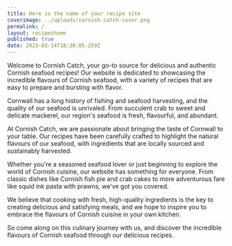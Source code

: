 ```yaml
---
title: Here is the name of your recipe site
coverimage: ../uploads/cornish-catch-cover.png
permalink: /
layout: recipeshome
published: true
date: 2023-03-14T18:38:05.259Z
---
```

Welcome to Cornish Catch, your go-to source for delicious and authentic Cornish seafood recipes! Our website is dedicated to showcasing the incredible flavours of Cornish seafood, with a variety of recipes that are easy to prepare and bursting with flavor.

Cornwall has a long history of fishing and seafood harvesting, and the quality of our seafood is unrivaled. From succulent crab to sweet and delicate mackerel, our region's seafood is fresh, flavourful, and abundant.

At Cornish Catch, we are passionate about bringing the taste of Cornwall to your table. Our recipes have been carefully crafted to highlight the natural flavours of our seafood, with ingredients that are locally sourced and sustainably harvested.

Whether you're a seasoned seafood lover or just beginning to explore the world of Cornish cuisine, our website has something for everyone. From classic dishes like Cornish fish pie and crab cakes to more adventurous fare like squid ink pasta with prawns, we've got you covered.

We believe that cooking with fresh, high-quality ingredients is the key to creating delicious and satisfying meals, and we hope to inspire you to embrace the flavours of Cornish cuisine in your own kitchen.

So come along on this culinary journey with us, and discover the incredible flavours of Cornish seafood through our delicious recipes.